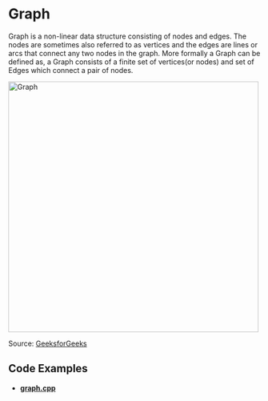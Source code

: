 # **Graph**

Graph is a non-linear data structure consisting of nodes and edges. The nodes are sometimes also referred to as vertices and the edges are lines or arcs that connect any two nodes in the graph. More formally a Graph can be defined as, a Graph consists of a finite set of vertices(or nodes) and set of Edges which connect a pair of nodes.

<img src="https://media.geeksforgeeks.org/wp-content/uploads/20200630111809/graph18.jpg" alt="Graph" width="500"/>

Source: [GeeksforGeeks](https://www.geeksforgeeks.org/graph-data-structure-and-algorithms/)

## Code Examples

- **[graph.cpp](graph.cpp)**
